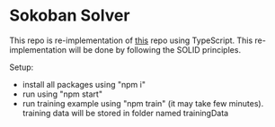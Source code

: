 # Sokoban Solver

This repo is re-implementation of [this](https://github.com/divyanshu1593/sokobanSolver) repo using TypeScript. This re-implementation will be done by following the SOLID principles.

Setup:
- install all packages using "npm i"
- run using "npm start"
- run training example using "npm train" (it may take few minutes). training data will be stored in folder named trainingData